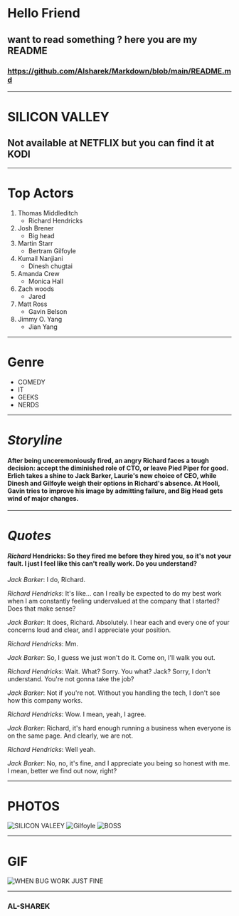 # Hello Friend 
## want to read something ? here you are my README
### https://github.com/Alsharek/Markdown/blob/main/README.md
-------------
   # SILICON VALLEY
   ## Not available at **NETFLIX** but you can find it at **KODI**
 
 -----
# Top Actors
1. Thomas Middleditch
   * Richard Hendricks
2. Josh Brener 
   * Big head 
3. Martin Starr 
    * Bertram Gilfoyle
4. Kumail Nanjiani
    * Dinesh chugtai 
5. Amanda Crew
    * Monica Hall
6. Zach woods
    * Jared 
7. Matt Ross 
   * Gavin Belson
8. Jimmy O. Yang 
   * Jian Yang 
-----
# Genre
* COMEDY
* IT
* GEEKS
* NERDS
----
# *Storyline*

#### After being unceremoniously fired, an angry Richard faces a tough decision: accept the diminished role of CTO, or leave Pied Piper for good. Erlich takes a shine to Jack Barker, Laurie's new choice of CEO, while Dinesh and Gilfoyle weigh their options in Richard's absence. At Hooli, Gavin tries to improve his image by admitting failure, and Big Head gets wind of major changes. 
----
# *Quotes* 
#### *Richard* Hendricks: So they fired me before they hired you, so it's not your fault. I just I feel like this can't really work. Do you understand?

*Jack Barker*: I do, Richard.

*Richard Hendricks*: It's like... can I really be expected to do my best work when I am constantly feeling undervalued at the company that I started? Does that make sense?

*Jack Barker*: It does, Richard. Absolutely. I hear each and every one of your concerns loud and clear, and I appreciate your position.

*Richard Hendricks*: Mm.

*Jack Barker*: So, I guess we just won't do it. Come on, I'll walk you out.

*Richard Hendricks*: Wait. What? Sorry. You what? Jack? Sorry, I don't understand. You're not gonna take the job?

*Jack Barker*: Not if you're not. Without you handling the tech, I don't see how this company works.

*Richard Hendricks*: Wow. I mean, yeah, I agree.

*Jack Barker*: Richard, it's hard enough running a business when everyone is on the same page. And clearly, we are not.

*Richard Hendricks*: Well yeah.

*Jack Barker*: No, no, it's fine, and I appreciate you being so honest with me. I mean, better we find out now, right?

----
# PHOTOS
![SILICON VALEEY](https://cdn.vox-cdn.com/thumbor/2e3EiJRnd34Qp66J8IsoqH0waMM=/0x0:1200x675/920x613/filters:focal(504x242:696x434):format(webp)/cdn.vox-cdn.com/uploads/chorus_image/image/63930036/cq5dam.web.1200.675.0.jpeg)
![Gilfoyle](https://pyxis.nymag.com/v1/imgs/ede/95d/ae091ec8687c33b5b7dceeeb9e33ac5f3c-02-silicon-valley-04-07.rhorizontal.w700.jpg)
![BOSS](https://static.wikia.nocookie.net/silicon-valley/images/9/90/Silicon-Valley-season-3-promo-1.jpg/revision/latest?cb=20210106180124)

-----
# GIF
![WHEN BUG WORK JUST FINE](https://media0.giphy.com/media/TfFkYL3Wn2dHA7O8CM/giphy.gif?cid=ecf05e47j1cqamu47ftznoxcljz49fitqtttp2zb3lbkkiks&rid=giphy.gif&ct=g)

----
### AL-SHAREK 
